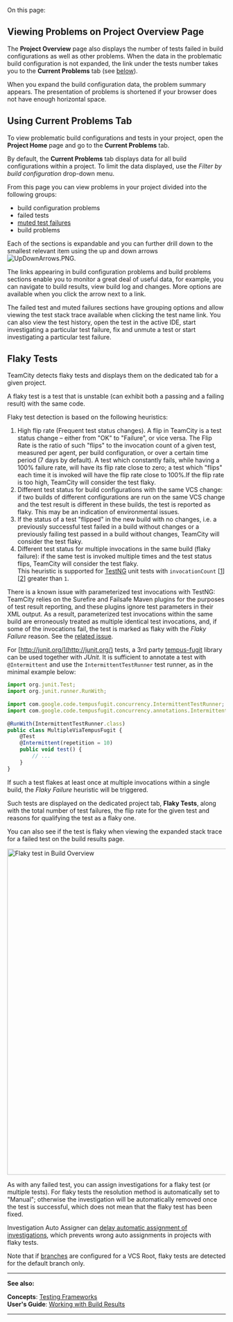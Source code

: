 [//]: # (title: Viewing Tests and Configuration Problems)
[//]: # (auxiliary-id: Viewing Tests and Configuration Problems)

On this page:

<tag-list of="chapter" mode="tree" depth="4"/>

## Viewing Problems on Project Overview Page

The __Project Overview__ page also displays the number of tests failed in build configurations as well as other problems. When the data in the problematic build configuration is not expanded, the link under the tests number takes you to the __Current Problems__ tab (see [below](#Using+Current+Problems+Tab)).

When you expand the build configuration data, the problem summary appears. The presentation of problems is shortened if your browser does not have enough horizontal space.

## Using Current Problems Tab

To view problematic build configurations and tests in your project, open the __Project Home__ page and go to the __Current Problems__ tab.

By default, the __Current Problems__ tab displays data for all build configurations within a project. To limit the data displayed, use the _Filter by build configuration_ drop-down menu.

From this page you can view problems in your project divided into the following groups:
* build configuration problems
* failed tests
* [muted test failures](investigating-and-muting-build-failures.md#Muting+Failed+Tests)
* build problems

Each of the sections is expandable and you can further drill down to the smallest relevant item using the up and down arrows ![UpDownArrows.PNG](UpDownArrows.PNG).

The links appearing in build configuration problems and build problems sections enable you to monitor a great deal of useful data, for example, you can navigate to build results, view build log and changes. More options are available when you click the arrow next to a link.

The failed test and muted failures sections have grouping options and allow viewing the test stack trace available when clicking the test name link. You can also view the test history, open the test in the active IDE, start investigating a particular test failure, fix and unmute a test or start investigating a particular test failure.

## Flaky Tests 

TeamCity detects flaky tests and displays them on the dedicated tab for a given project.

A flaky test is a test that is unstable (can exhibit both a passing and a failing result) with the same code.

Flaky test detection is based on the following heuristics:
1. High flip rate (Frequent test status changes). A flip in TeamCity is a test status change – either from "OK" to "Failure", or vice versa. The Flip Rate is the ratio of such "flips" to the invocation count of a given test, measured per agent, per build configuration, or over a certain time period (7 days by default). A test which constantly fails, while having a 100% failure rate, will have its flip rate close to zero; a test which "flips" each time it is invoked will have the flip rate close to 100%.If the flip rate is too high, TeamCity will consider the test flaky.
2. Different test status for build configurations with the same VCS change: if two builds of different configurations are run on the same VCS change and the test result is different in these builds, the test is reported as flaky. This may be an indication of environmental issues.
3. If the status of a test "flipped" in the new build with no changes, i.e. a previously successful test failed in a build without changes or a previously failing test passed in a build without changes, TeamCity will consider the test flaky.
4. Different test status for multiple invocations in the same build (flaky failure): if the same test is invoked multiple times and the test status flips, TeamCity will consider the test flaky.    
This heuristic is supported for [TestNG](http://testng.org/) unit tests with  `invocationCount` \[[1](http://testng.org/doc/documentation-main.html)\]\[[2](http://testng.org/javadocs/org/testng/annotations/Test.html#invocationCount--)\] greater than `1`.

<note>

There is a known issue with parameterized test invocations with TestNG: TeamCity relies on the Surefire and Failsafe Maven plugins for the purposes of test result reporting, and these plugins ignore test parameters in their XML output. As a result, parameterized test invocations within the same build are erroneously treated as multiple identical test invocations, and, if some of the invocations fail, the test is marked as flaky with the _Flaky Failure_ reason. See the [related issue](https://youtrack.jetbrains.com/issue/TW-48097).
</note>

For [http://junit.org/](http://junit.org/) tests, a 3rd party [tempus-fugit](http://tempusfugitlibrary.org/) library can be used together with _JUnit_. It is sufficient to annotate a test with `@Intermittent` and use the `IntermittentTestRunner` test runner, as in the minimal example below:


```JavaScript
import org.junit.Test;
import org.junit.runner.RunWith;
 
import com.google.code.tempusfugit.concurrency.IntermittentTestRunner;
import com.google.code.tempusfugit.concurrency.annotations.Intermittent;
 
@RunWith(IntermittentTestRunner.class)
public class MultipleViaTempusFugit {
    @Test
    @Intermittent(repetition = 10)
    public void test() {
        // ...
    }
}

```

If such a test flakes at least once at multiple invocations within a single build, the _Flaky Failure_ heuristic will be triggered.

Such tests are displayed on the dedicated project tab, __Flaky Tests__,  along with the total number of test failures, the flip rate for the given test and reasons for qualifying the test as a flaky one.

You can also see if the test is flaky when viewing the expanded stack trace for a failed test on the build results page.

<img src="flaky-test.png" width="750" alt="Flaky test in Build Overview"/>

As with any failed test, you can assign investigations for a flaky test (or multiple tests). For flaky tests the resolution method is automatically set to "Manual"; otherwise the investigation will be automatically removed once the test is successful, which does not mean that the flaky test has been fixed.

<tip>

Investigation Auto Assigner can [delay automatic assignment of investigations](investigations-auto-assigner.md#delay-auto-assign), which prevents wrong auto assignments in projects with flaky tests.

</tip>

Note that if [branches](working-with-feature-branches.md#Configuring+branches) are configured for a VCS Root, flaky tests are detected for the default branch only.

__  __

__See also:__

__Concepts__: [Testing Frameworks](testing-frameworks.md)   
__User's Guide__: [Working with Build Results](working-with-build-results.md)

__ __
